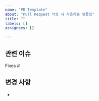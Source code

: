 ```yaml
---
name: "PR Template"
about: "Pull Request 작성 시 사용하는 템플릿"
title: ""
labels: []
assignees: []

---
```


## 관련 이슈
Fixes #

## 변경 사항
- 
